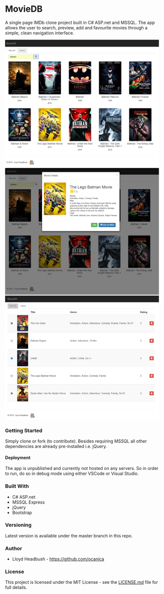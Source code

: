 # MovieDB

A single page IMDb clone project built in C# ASP.net and MSSQL. The app allows the user to search, preview, add and favourite movies through a simple, clean navigation interface.

<img src="https://github.com/ocanica/MovieDB/blob/master/images/capture1.PNG" width="750">
<img src="https://github.com/ocanica/MovieDB/blob/master/images/capture2.PNG" width="750">
<img src="https://github.com/ocanica/MovieDB/blob/master/images/capture3.PNG" width="750">

### Getting Started
Simply clone or fork (to contribute). Besides requiring MSSQL all other dependencies are already pre-installed i.e. jQuery.

#### Deployment
The app is unpublished and currently not hosted on any servers. So in order to run, do so in debug mode using either VSCode or Visual Studio.


### Built With
 - C# ASP.net
 - MSSQL Express
 - jQuery
 - Bootstrap

### Versioning
Latest version is available under the master branch in this repo.

### Author
 - Lloyd Headbush - https://github.com/ocanica

### License
This project is licensed under the MIT License - see the [LICENSE.md](https://github.com/ocanica/MovieDB/blob/master/LICENSE) file for full details.
